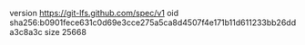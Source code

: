 version https://git-lfs.github.com/spec/v1
oid sha256:b0901fece631c0d69e3cce275a5ca8d4507f4e171b11d611233bb26dda3c8a3c
size 25668
